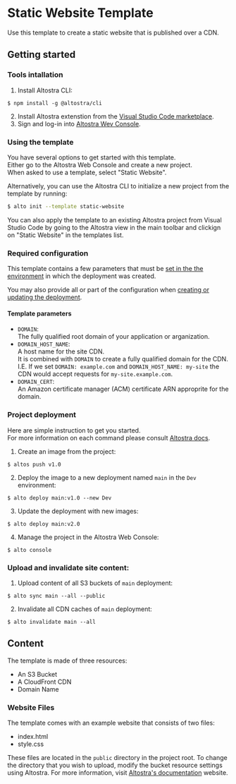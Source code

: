 # Static Website Template
Use this template to create a static website that is published over a CDN.

## Getting started

### Tools intallation

1. Install Altostra CLI:
```shell
$ npm install -g @altostra/cli
```
2. Install Altostra extenstion from the 
[Visual Studio Code marketplace](https://marketplace.visualstudio.com/items?itemName=Altostra.altostra).
1. Sign and log-in into [Altostra Wev Console](https://app.altostra.com/login).

### Using the template

You have several options to get started with this template.  
Either go to the Altostra Web Console and create a new project.  
When asked to use a template, select "Static Website".

Alternatively, you can use the Altostra CLI to initialize a new project from the template by running:
```sh
$ alto init --template static-website
```

You can also apply the template to an existing Altostra project from Visual Studio Code by going 
to the Altostra view in the main toolbar and clickign on "Static Website" in the templates list.

### Required configuration

This template contains a few parameters that must be 
[set in the the environment](https://docs.altostra.com/howto/envs/manage-environments.html#manage-configuration-values)
in which the deployment was created.

You may also provide all or part of the configuration when 
[creating or updating the deployment](https://docs.altostra.com/reference/CLI/commands/altostra-cli-deploy.html#providing-configuration).

#### Template parameters

- `DOMAIN`:  
The fully qualified root domain of your application or arganization.
- `DOMAIN_HOST_NAME`:  
A host name for the site CDN.  
It is combined with `DOMAIN` to create a fully qualified domain for the CDN.  
I.E. If we set `DOMAIN: example.com` and `DOMAIN_HOST_NAME: my-site` the CDN would
accept requests for `my-site.example.com`.
- `DOMAIN_CERT`:  
An Amazon certificate manager (ACM) certificate ARN approprite for the domain.

### Project deployment

Here are simple instruction to get you started.  
For more information on each command please consult [Altostra docs](https://docs.altostra.com/reference/CLI/altostra-cli.html).

1. Create an image from the project:
```shell
$ altos push v1.0
```
2. Deploy the image to a new deployment named `main` in the `Dev` environment:
```shell
$ alto deploy main:v1.0 --new Dev
```
3. Update the deployment with new images:
```shell
$ alto deploy main:v2.0
```
4. Manage the project in the Altostra Web Console:
```shell
$ alto console
```

### Upload and invalidate site content:

1. Upload content of all S3 buckets of `main` deployment:
```shell
$ alto sync main --all --public
```
2. Invalidate all CDN caches of `main` deployment:
```shell
$ alto invalidate main --all
```

## Content

The template is made of three resources: 
- An S3 Bucket
- A CloudFront CDN
- Domain Name

### Website Files
The template comes with an example website that consists of two files:
- index.html
- style.css

These files are located in the `public` directory in the project root. 
To change the directory that you wish to upload, modify the bucket resource settings using Altostra.
For more information, visit 
[Altostra's documentation](https://d1nn0ezj50ac1m.cloudfront.net/howto/create-static-website.html#option-b-design-the-architecture)
website.
